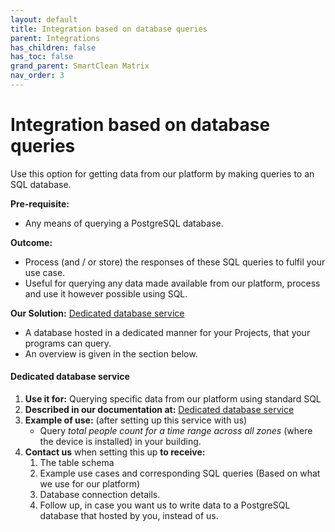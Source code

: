 ```yaml
---
layout: default
title: Integration based on database queries
parent: Integrations
has_children: false
has_toc: false
grand_parent: SmartClean Matrix
nav_order: 3
---
```


# Integration based on database queries
Use this option for getting data from our platform by making queries to an SQL database.

**Pre-requisite:** 
- Any means of querying a PostgreSQL database.

**Outcome:**
- Process (and / or store) the responses of these SQL queries to fulfil your use case.
- Useful for querying any data made available from our platform, process and use it however possible using SQL.

**Our Solution:**
[Dedicated database service](https://www.docs.smartclean.io/dedicated-db.html) 
- A database hosted in a dedicated manner for your Projects, that your programs can query.
- An overview is given in the section below.

#### Dedicated database service
1. **Use it for:** Querying specific data from our platform using standard SQL
2. **Described in our documentation at:** [Dedicated database service](https://www.docs.smartclean.io/dedicated-db.html)
3. **Example of use:** (after setting up this service with us)
   - Query _total people count for a time range across all zones_ 
   (where the device is installed) in your building.
4. **Contact us** when setting this up **to receive:**
   1. The table schema
   2. Example use cases and corresponding SQL queries
      (Based on what we use for our platform)
   3. Database connection details.
   4. Follow up, in case you want us to write data to a PostgreSQL database that hosted by you, instead of us.

